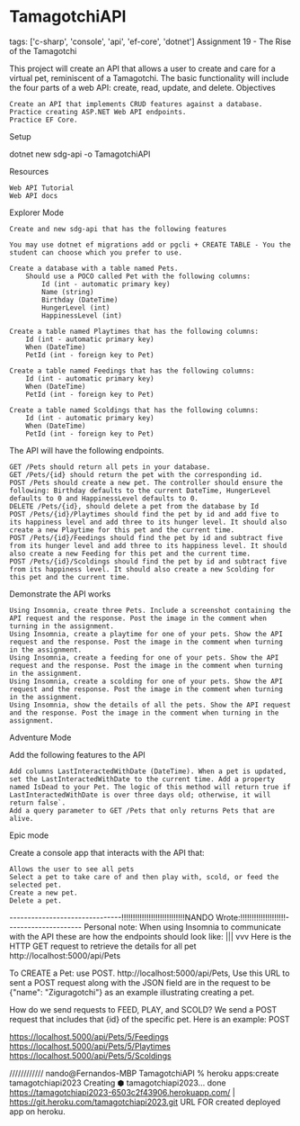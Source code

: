 # TamagotchiAPI

tags: ['c-sharp', 'console', 'api', 'ef-core', 'dotnet']
Assignment 19 - The Rise of the Tamagotchi

This project will create an API that allows a user to create and care for a virtual pet, reminiscent of a Tamagotchi. The basic functionality will include the four parts of a web API: create, read, update, and delete.
Objectives

    Create an API that implements CRUD features against a database.
    Practice creating ASP.NET Web API endpoints.
    Practice EF Core.

Setup

dotnet new sdg-api -o TamagotchiAPI

Resources


    Web API Tutorial
    Web API docs

Explorer Mode

    Create and new sdg-api that has the following features

    You may use dotnet ef migrations add or pgcli + CREATE TABLE - You the student can choose which you prefer to use.

    Create a database with a table named Pets.
        Should use a POCO called Pet with the following columns:
            Id (int - automatic primary key)
            Name (string)
            Birthday (DateTime)
            HungerLevel (int)
            HappinessLevel (int)

    Create a table named Playtimes that has the following columns:
        Id (int - automatic primary key)
        When (DateTime)
        PetId (int - foreign key to Pet)

    Create a table named Feedings that has the following columns:
        Id (int - automatic primary key)
        When (DateTime)
        PetId (int - foreign key to Pet)

    Create a table named Scoldings that has the following columns:
        Id (int - automatic primary key)
        When (DateTime)
        PetId (int - foreign key to Pet)

The API will have the following endpoints.

    GET /Pets should return all pets in your database.
    GET /Pets/{id} should return the pet with the corresponding id.
    POST /Pets should create a new pet. The controller should ensure the following: Birthday defaults to the current DateTime, HungerLevel defaults to 0 and HappinessLevel defaults to 0.
    DELETE /Pets/{id}, should delete a pet from the database by Id
    POST /Pets/{id}/Playtimes should find the pet by id and add five to its happiness level and add three to its hunger level. It should also create a new Playtime for this pet and the current time.
    POST /Pets/{id}/Feedings should find the pet by id and subtract five from its hunger level and add three to its happiness level. It should also create a new Feeding for this pet and the current time.
    POST /Pets/{id}/Scoldings should find the pet by id and subtract five from its happiness level. It should also create a new Scolding for this pet and the current time.

Demonstrate the API works

    Using Insomnia, create three Pets. Include a screenshot containing the API request and the response. Post the image in the comment when turning in the assignment.
    Using Insomnia, create a playtime for one of your pets. Show the API request and the response. Post the image in the comment when turning in the assignment.
    Using Insomnia, create a feeding for one of your pets. Show the API request and the response. Post the image in the comment when turning in the assignment.
    Using Insomnia, create a scolding for one of your pets. Show the API request and the response. Post the image in the comment when turning in the assignment.
    Using Insomnia, show the details of all the pets. Show the API request and the response. Post the image in the comment when turning in the assignment.

Adventure Mode

Add the following features to the API

    Add columns LastInteractedWithDate (DateTime). When a pet is updated, set the LastInteractedWithDate to the current time. Add a property named IsDead to your Pet. The logic of this method will return true if LastInteractedWithDate is over three days old; otherwise, it will return false`.
    Add a query parameter to GET /Pets that only returns Pets that are alive.

Epic mode

Create a console app that interacts with the API that:

    Allows the user to see all pets
    Select a pet to take care of and then play with, scold, or feed the selected pet.
    Create a new pet.
    Delete a pet.


-------------------------------!!!!!!!!!!!!!!!!!!!!!!!!!!!!NANDO Wrote:!!!!!!!!!!!!!!!!!!!!---------------------
Personal note:
When using Insomnia to communicate with the API these are how the endpoints should look like:
                                                                                        |||
                                                                                        vvv
Here is the HTTP GET request to retrieve the details for all pet
http://localhost:5000/api/Pets

To CREATE a Pet: use POST.
http://localhost:5000/api/Pets, Use this URL to sent a POST request along with the JSON field are in the request to be {"name": "Ziguragotchi"} as an example illustrating creating a pet. 

How do we send requests to FEED, PLAY, and SCOLD?
We send a POST request that includes that {id} of the specific pet. Here is an example:
POST

https://localhost.5000/api/Pets/5/Feedings
https://localhost.5000/api/Pets/5/Playtimes
https://localhost.5000/api/Pets/5/Scoldings





////////////
nando@Fernandos-MBP TamagotchiAPI % heroku apps:create tamagotchiapi2023
Creating ⬢ tamagotchiapi2023... done
https://tamagotchiapi2023-6503c2f43906.herokuapp.com/ | https://git.heroku.com/tamagotchiapi2023.git
URL FOR created deployed app on heroku. 